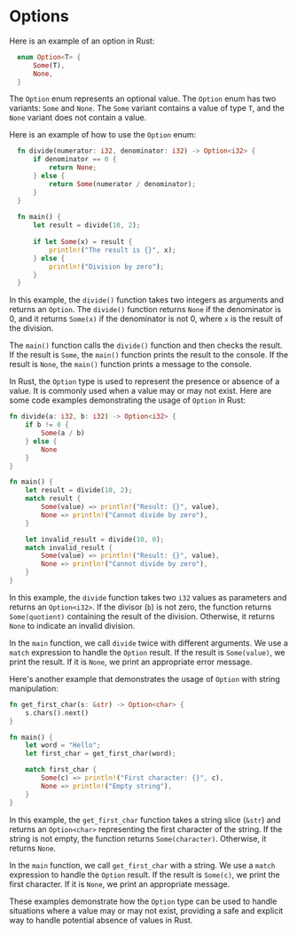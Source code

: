 # Options

Here is an example of an option in Rust:

```rust
  enum Option<T> {
      Some(T),
      None,
  }
 ```

The `Option` enum represents an optional value. The `Option` enum has two variants: `Some` and `None`. The `Some` variant contains a value of type `T`, and the `None` variant does not contain a value.

Here is an example of how to use the `Option` enum:

```rust
  fn divide(numerator: i32, denominator: i32) -> Option<i32> {
      if denominator == 0 {
          return None;
      } else {
          return Some(numerator / denominator);
      }
  }
  
  fn main() {
      let result = divide(10, 2);
  
      if let Some(x) = result {
          println!("The result is {}", x);
      } else {
          println!("Division by zero");
      }
  }
```    

In this example, the `divide()` function takes two integers as arguments and returns an `Option`. The `divide()` function returns `None` if the denominator is 0, and it returns `Some(x)` if the denominator is not 0, where `x` is the result of the division.

The `main()` function calls the `divide()` function and then checks the result. If the result is `Some`, the `main()` function prints the result to the console. If the result is `None`, the `main()` function prints a message to the console.

In Rust, the `Option` type is used to represent the presence or absence of a value. It is commonly used when a value may or may not exist. Here are some code examples demonstrating the usage of `Option` in Rust:

```rust
fn divide(a: i32, b: i32) -> Option<i32> {
    if b != 0 {
        Some(a / b)
    } else {
        None
    }
}

fn main() {
    let result = divide(10, 2);
    match result {
        Some(value) => println!("Result: {}", value),
        None => println!("Cannot divide by zero"),
    }

    let invalid_result = divide(10, 0);
    match invalid_result {
        Some(value) => println!("Result: {}", value),
        None => println!("Cannot divide by zero"),
    }
}
```

In this example, the `divide` function takes two `i32` values as parameters and returns an `Option<i32>`. If the divisor (`b`) is not zero, the function returns `Some(quotient)` containing the result of the division. Otherwise, it returns `None` to indicate an invalid division.

In the `main` function, we call `divide` twice with different arguments. We use a `match` expression to handle the `Option` result. If the result is `Some(value)`, we print the result. If it is `None`, we print an appropriate error message.

Here's another example that demonstrates the usage of `Option` with string manipulation:

```rust
fn get_first_char(s: &str) -> Option<char> {
    s.chars().next()
}

fn main() {
    let word = "Hello";
    let first_char = get_first_char(word);

    match first_char {
        Some(c) => println!("First character: {}", c),
        None => println!("Empty string"),
    }
}
```

In this example, the `get_first_char` function takes a string slice (`&str`) and returns an `Option<char>` representing the first character of the string. If the string is not empty, the function returns `Some(character)`. Otherwise, it returns `None`.

In the `main` function, we call `get_first_char` with a string. We use a `match` expression to handle the `Option` result. If the result is `Some(c)`, we print the first character. If it is `None`, we print an appropriate message.

These examples demonstrate how the `Option` type can be used to handle situations where a value may or may not exist, providing a safe and explicit way to handle potential absence of values in Rust.

